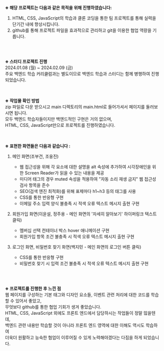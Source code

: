 **※ 해당 프로젝트는 다음과 같은 목적을 위해 진행하였습니다:** <br/>
1. HTML, CSS, JavaScript의 학습과 클론 코딩을 통한 팀 프로젝트를 통해 실력을 단기간 내에 향상시킵니다. <br/>
2. github를 통해 프로젝트 파일을 효과적으로 관리하고 git을 이용한 협업 역량을 기릅니다. <br/>
<br/>
<br/>

**※ 스터디 프로젝트 진행** <br/>
2024.01.08 (월) ~ 2024.02.09 (금) <br/>
주요 백엔드 학습 커리큘럼과는 별도이므로 백엔드 학습과 스터디는 함께 병행하여 진행되었습니다. <br/>
<br/>
<br/>


**※ 작업물 확인 방법** <br/>
zip 파일로 다운 받으시고 main 디렉토리의 main.html로 들어가셔서 페이지를 둘러보시면 됩니다. <br/>
모두 백엔드 학습자들이지만 백엔드적인 구현은 거의 없으며, <br/> 
HTML, CSS, JavaScript만으로 프로젝트를 진행하였습니다. <br/>
<br/>
<br/>

**※ 표현한 화면들은 다음과 같습니다 :** <br/>
1. 메인 화면(조부건, 조웅진)
   - 웹 접근성을 위해 각 요소에 대한 설명을 alt 속성에 추가하여 시각장애인을 위한 Screen Reader가 읽을 수 있는 내용을 제공
   - 미디어 태그의 경우 muted 속성을 적용하여 "자동 소리 재생 금지" 웹 접근성 검사 항목을 준수
   - SEO(검색 엔진 최적화)를 위해 표제마다 h1~h3 등의 태그를 사용
   - CSS를 통한 반응형 구현
   - 이메일 주소 입력 양식 불충족 시 적색 오류 텍스트 메시지 출현 구현

2. 회원가입 화면(이윤설, 정주용 - 메인 화면의 '자세히 알아보기' 하이퍼링크 텍스트 클릭)
   - 멤버십 선택 컨테이너 박스 hover 애니메이션 구현
   - 회원가입 항목 조건 불충족 시 적색 오류 텍스트 메시지 출현 구현
   
3. 로그인 화면, 비밀번호 찾기 화면(백지민 - 메인 화면의 로그인 버튼 클릭)
   - CSS를 통한 반응형 구현
   - 비밀번호 찾기 시 입력 조건 불충족 시 적색 오류 텍스트 메시지 출현 구현
<br/>
<br/>

**※ 프로젝트를 진행한 후 느낀 점** <br/>
웹 페이지를 구성하는 기본 태그와 디자인 요소들, 이벤트 관련 처리에 대한 코드를 학습할 수 있어서 좋았고, <br/>
무엇보다 github를 통한 협업 기회가 생겨 좋았습니다. <br/>
HTML, CSS, JavaScript 외에도 프론트 엔드에서 담당하시는 작업들이 정말 많을텐데, <br/>
백엔드 관련 내용만 학습할 것이 아니라 프론트 엔드 영역에 대한 이해도 역시도 학습하여 <br/>
더욱더 원활하고 능숙한 협업이 이루어질 수 있게 노력해야겠다는 다짐을 하게 되었습니다. <br/>
<br/>
<br/>
